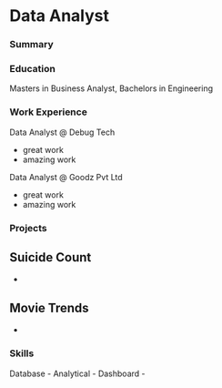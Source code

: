 # Data Analyst

### Summary

### Education
Masters in Business Analyst, Bachelors in Engineering

### Work Experience
Data Analyst @ Debug Tech
- great work
- amazing work

Data Analyst @ Goodz Pvt Ltd
- great work
- amazing work

### Projects
Suicide Count
- 
-
Movie Trends
-
-

### Skills
Database - 
Analytical -
Dashboard - 
